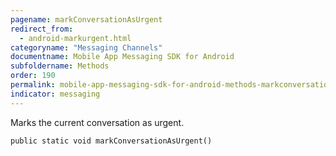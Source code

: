 ```yaml
---
pagename: markConversationAsUrgent
redirect_from:
  - android-markurgent.html
categoryname: "Messaging Channels"
documentname: Mobile App Messaging SDK for Android
subfoldername: Methods
order: 190
permalink: mobile-app-messaging-sdk-for-android-methods-markconversationasurgent.html
indicator: messaging
---
```


Marks the current conversation as urgent.

`public static void markConversationAsUrgent()`

